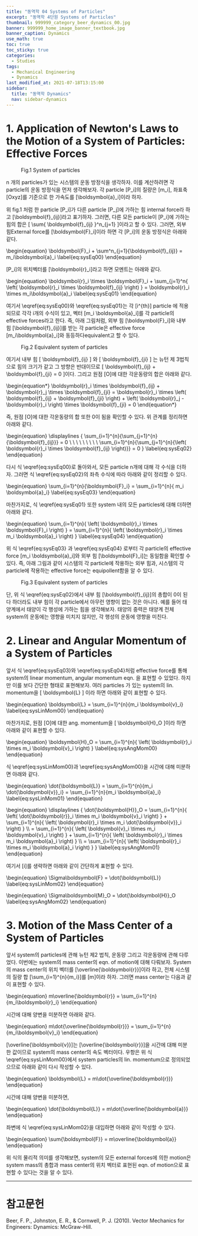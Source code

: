 ```yaml
---
title: "동역학 04 Systems of Particles"
excerpt: "동역학 4단원 Systems of Particles"
thumbnail: 999999_category_beer_dynamics_00.jpg
banner: 999999_home_image_banner_textbook.jpg
banner_caption: Dynamics
use_math: true
toc: true
toc_sticky: true
categories:
  - Studies
tags:
  - Mechanical Engineering
  - Dynamics
last_modified_at: 2021-07-18T13:15:00
sidebar:
  title: "동역학 Dynamics"
  nav: sidebar-dynamics
---
```


# 1. Application of Newton's Laws to the Motion of a System of Particles: Effective Forces

<figure class="align-center" style="width: 450px">
  <a href="/assets/images/210718_Dynamics_04_00.jpg">
  <img src="{{ site.url }}{{ site.baseurl }}/assets/images/210718_Dynamics_04_00.jpg" alt="">
  </a>
  <figcaption>
  Fig.1 System of particles
  </figcaption>
</figure>

n 개의 particles가 있는 시스템의 운동 방정식을 생각하자. 이를 계산하려면 각 particle의 운동 방정식을 먼저 생각해보자. 각 particle \[P\_i\]의 질량은 \[m\_i\], 좌표축 \[Oxyz\]를 기준으로 한 가속도를 \[\boldsymbol{a}\_i\]이라 하자.

위 fig.1 처럼 한 particle \[P\_i\]가 다른 particle \[P\_j\]에 가하는 힘 internal force라 하고 \[\boldsymbol{f}\_{ij}\]라고 표기하자. 그러면, 다른 모든 particle이 \[P\_i\]에 가하는 힘의 합은 \[ \sum{ \boldsymbol{f}\_{ij} }^n\_{j=1} \]이라고 할 수 있다. 그러면, 외부 힘External force를 \[\boldsymbol{F}\_i\]이라 하면 각 \[P\_i\]의 운동 방정식은 아래와 같다.

\begin{equation}
  \boldsymbol{F}\_i + \sum^n\_{j=1}{\boldsymbol{f}\_{ij}} = m\_i\boldsymbol{a}\_i
  \label{eq:sysEq00}
\end{equation}

\[P\_i\]의 위치벡터를 \[\boldsymbol{r}\_i\]라고 하면 모멘트는 아래와 같다.

\begin{equation}
  \boldsymbol{r}\_i \times \boldsymbol{F}\_i + \sum\_{j=1}^n{ \left( \boldsymbol{r}\_i \times \boldsymbol{f}\_{ij} \right) } = \boldsymbol{r}\_i \times m\_i\boldsymbol{a}\_i
  \label{eq:sysEq01}
\end{equation}

여기서 \eqref{eq:sysEq00}와 \eqref{eq:sysEq01}는 각 \[i^{th}\] particle 에 적용되므로 각각 i개의 수식이 있고, 벡터 \[m\_i \boldsymbol{a}\_i\]를 각 particle의 effective forces라고 한다. 즉, 아래 그림처럼, 외부 힘 \[\boldsymbol{F}\_i\]와 내부 힘 \[\boldsymbol{f}\_{ij}\]를 받는 각 particle은 effective force \[m\_i\boldsymbol{a}\_i\]와 동등하다equivalent고 할 수 있다.

<figure class="align-center" style="width: 450px">
  <a href="/assets/images/210718_Dynamics_04_01.jpg">
  <img src="{{ site.url }}{{ site.baseurl }}/assets/images/210718_Dynamics_04_01.jpg" alt="">
  </a>
  <figcaption>
  Fig.2 Equivalent system of particles
  </figcaption>
</figure>

여기서 내부 힘 \[ \boldsymbol{f}\_{ij} \] 와 \[ \boldsymbol{f}\_{ji} \] 는 뉴턴 제 3법칙으로 힘의 크기가 같고 그 방향은 반대이므로 \[ \boldsymbol{f}\_{ij} + \boldsymbol{f}\_{ji} = 0 \]이다. 그리고 원점 \[O\]에 대한 각운동량의 합은 아래와 같다.

\begin{equation\*}
  \boldsymbol{r}\_i \times \boldsymbol{f}\_{ij} + \boldsymbol{r}\_j \times \boldsymbol{f}\_{ji}
  = \boldsymbol{r}\_i \times \left( \boldsymbol{f}\_{ij} + \boldsymbol{f}\_{ji} \right) + \left( \boldsymbol{r}\_j - \boldsymbol{r}\_i \right) \times \boldsymbol{f}\_{ji} = 0
\end{equation\*}

즉, 원점 \[O\]에 대한 각운동량의 합 또한 0이 됨을 확인할 수 있다. 위 관계를 정리하면 아래와 같다.

\begin{equation}
  \displaylines
  {
    \sum\_{i=1}^{n}{\sum\_{j=1}^{n}{\boldsymbol{f}\_{ij}}} = 0
    \\ \\ \\ \\ \\ \\ \\ \\ \\ \sum\_{i=1}^{n}{\sum\_{j=1}^{n}{\left( \boldsymbol{r}\_i \times \boldsymbol{f}\_{ij} \right)}} = 0
  }
  \label{eq:sysEq02}
\end{equation}

다시 식 \eqref{eq:sysEq00}로 돌아와서, 모든 particle n개에 대해 각 수식을 더하자. 그러면 식 \eqref{eq:sysEq02}의 좌측 수식에 따라 아래와 같이 정리할 수 있다.

\begin{equation}
  \sum\_{i=1}^{n}{\boldsymbol{F}\_i} = \sum\_{i=1}^{n}{ m\_i \boldsymbol{a}\_i}
  \label{eq:sysEq03}
\end{equation}

마찬가지로, 식 \eqref{eq:sysEq01} 또한 system 내의 모든 particles에 대해 더하면 아래와 같다.

\begin{equation}
  \sum\_{i=1}^{n}{ \left( \boldsymbol{r}\_i \times \boldsymbol{F}\_i \right) }
  = \sum\_{i=1}^{n}{ \left( \boldsymbol{r}\_i \times m\_i \boldsymbol{a}\_i \right) }
  \label{eq:sysEq04}
\end{equation}

위 식 \eqref{eq:sysEq03} 과 \eqref{eq:sysEq04} 로부터 각 particle의 effective force \[m\_i \boldsymbol{a}\_i\]와 외부 힘 \[\boldsymbol{F}\_i\]는 동일함을 확인할 수 있다. 즉, 아래 그림과 같이 시스템의 각 particle에 작용하는 외부 힘과, 시스템의 각 particle에 작용하는 effective force는 equipollent함을 알 수 있다.

<figure class="align-center" style="width: 450px">
  <a href="/assets/images/210718_Dynamics_04_02.jpg">
  <img src="{{ site.url }}{{ site.baseurl }}/assets/images/210718_Dynamics_04_02.jpg" alt="">
  </a>
  <figcaption>
  Fig.3 Equivalent system of particles
  </figcaption>
</figure>

단, 위 식 \eqref{eq:sysEq02}에서 내부 힘 \[\boldsymbol{f}\_{ij}\]의 총합이 0이 된다 하더라도 내부 힘이 각 particle에서 아무런 영향이 없는 것은 아니다. 예를 들어 태양계에서 태양이 각 행성에 가하는 힘을 생각해보자. 태양의 중력은 태양계 전체 system의 운동에는 영향을 미치지 않지만, 각 행성의 운동에 영향을 미친다.

# 2. Linear and Angular Momentum of a System of Particles

앞서 식 \eqref{eq:sysEq03}와 \eqref{eq:sysEq04}처럼 effective force를 통해 system의 linear momentum, angular momentum eqn. 을 표현할 수 있었다. 하지만 이를 보다 간단한 형태로 표현해보자. 여러 particles 가 있는 system의 lin. momentum을 \[ \boldsymbol{L} \] 이라 하면 아래와 같이 표현할 수 있다.

\begin{equation}
  \boldsymbol{L} = \sum\_{i=1}^{n}{m\_i \boldsymbol{v}\_i}
  \label{eq:sysLinMom00}
\end{equation}

마찬가지로, 원점 \[O\]에 대한 ang. momentum을 \[ \boldsymbol{H}\_O \]이라 하면 아래와 같이 표현할 수 있다.

\begin{equation}
  \boldsymbol{H}\_O = \sum\_{i=1}^{n}{ \left( \boldsymbol{r}\_i \times m\_i \boldsymbol{v}\_i \right) }
  \label{eq:sysAngMom00}
\end{equation}

식 \eqref{eq:sysLinMom00}과 \eqref{eq:sysAngMom00}을 시간에 대해 미분하면 아래와 같다.

\begin{equation}
  \dot{\boldsymbol{L}} = \sum\_{i=1}^{n}{m\_i \dot{\boldsymbol{v}}\_i}
  = \sum\_{i=1}^{n}{m\_i \boldsymbol{a}\_i}
  \label{eq:sysLinMom01}
\end{equation}

\begin{equation}
  \displaylines
  {
    \dot{\boldsymbol{H}}\_O =
    \sum\_{i=1}^{n}{ \left( \dot{\boldsymbol{r}}\_i \times m\_i \boldsymbol{v}\_i \right) } +
    \sum\_{i=1}^{n}{ \left( \boldsymbol{r}\_i \times m\_i \dot{\boldsymbol{v}}\_i \right) }
    \\\ = \sum\_{i=1}^{n}{ \left( \boldsymbol{v}\_i \times m\_i \boldsymbol{v}\_i \right) } +
    \sum\_{i=1}^{n}{ \left( \boldsymbol{r}\_i \times m\_i \boldsymbol{a}\_i \right) }
    \\\ = \sum\_{i=1}^{n}{ \left( \boldsymbol{r}\_i \times m\_i \boldsymbol{a}\_i \right) }
  }
  \label{eq:sysAngMom01}
\end{equation}

여기서 \[i\]를 생략하면 아래와 같이 간단하게 표현할 수 있다.

\begin{equation}
  \Sigma\boldsymbol{F} = \dot{\boldsymbol{L}}
  \label{eq:sysLinMom02}
\end{equation}

\begin{equation}
  \Sigma\boldsymbol{M}\_O = \dot{\boldsymbol{H}}\_O
  \label{eq:sysAngMom02}
\end{equation}


# 3. Motion of the Mass Center of a System of Particles

앞서 system의 particles에 관해 뉴턴 제2 법칙, 운동량 그리고 각운동량에 관해 다루었다. 이번에는 system의 mass center의 eqn. of motion에 대해 다뤄보자. System의 mass center의 위치 벡터를 \[\overline{\boldsymbol{r}}\]이라 하고, 전체 시스템의 질량 합 \[\sum\_{i=1}^{n}{m\_i}\]를 \[m\]이라 하자. 그러면 mass center는 다음과 같이 표현할 수 있다.

\begin{equation}
  m\overline{\boldsymbol{r}} = \sum\_{i=1}^{n}{m\_i\boldsymbol{r}\_i}
\end{equation}

시간에 대해 양변을 미분하면 아래와 같다.

\begin{equation}
  m\dot{\overline{\boldsymbol{r}}} = \sum\_{i=1}^{n}{m\_i\boldsymbol{v}\_i}
\end{equation}

\[\overline{\boldsymbol{v}}\]는 \[\overline{\boldsymbol{r}}\]을 시간에 대해 미분한 값이므로 system의 mass center의 속도 벡터이다. 우항은 위 식 \eqref{eq:sysLinMom00}에서 system particles의 lin. momentum으로 정의되었으므로 아래와 같이 다시 작성할 수 있다.

\begin{equation}
  \boldsymbol{L} = m\dot{\overline{\boldsymbol{r}}}
\end{equation}

시간에 대해 양변을 미분하면,

\begin{equation}
  \dot{\boldsymbol{L}} = m\dot{\overline{\boldsymbol{a}}}
\end{equation}

좌변에 식 \eqref{eq:sysLinMom02}을 대입하면 아래와 같이 작성할 수 있다.

\begin{equation}
  \sum{\boldsymbol{F}} = m\overline{\boldsymbol{a}}
\end{equation}

위 식의 물리적 의미를 생각해보면, system의 모든 external forces에 의한 motion은 system mass의 총합과 mass center의 위치 벡터로 표현된 eqn. of motion으로 표현할 수 있다는 것을 알 수 있다.


- - -
# 참고문헌

Beer, F. P., Johnston, E. R., & Cornwell, P. J. (2010). Vector Mechanics for Engineers: Dynamics: McGraw-Hill.
